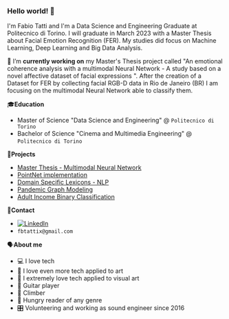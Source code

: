 ### Hello world! 👋

I'm Fabio Tatti and I'm a Data Science and Engineering Graduate at Politecnico di Torino. I will graduate in March 2023 with a Master Thesis about Facial Emotion Recognition (FER). My studies did focus on Machine Learning, Deep Learning and Big Data Analysis. 

🔭 I’m **currently working on** my Master's Thesis project called "An emotional coherence analysis with a multimodal Neural Network - A study based on a novel affective dataset of facial expressions ". After the creation of a Dataset for FER by collecting facial RGB-D data in Rio de Janeiro (BR) I am focusing on the multimodal Neural Network able to classify them.

🎓**Education**
- Master of Science "Data Science and Engineering" @ `Politecnico di Torino`
- Bachelor of Science "Cinema and Multimedia Engineering" @ `Politecnico di Torino`

📌**Projects**
- [Master Thesis - Multimodal Neural Network](https://github.com/wrongTactic/Master-Thesis)
- [PointNet implementation](https://github.com/wrongTactic/Point-Net)
- [Domain Specific Lexicons - NLP](https://github.com/wrongTactic/NLP-DomainSpecificLexicons)
- [Pandemic Graph Modeling](https://github.com/wrongTactic/Network-Dynamics-and-Learning)
- [Adult Income Binary Classification](https://github.com/wrongTactic/MML---Adult-Income-Dataset)

📢**Contact**
- [![LinkedIn](https://img.shields.io/badge/-LinkedIn-blue?style=flat&logo=Linkedin&logoColor=white)](https://www.linkedin.com/in/fabiotatti/)
- `fbtattix@gmail.com`

🗣️**About me**
- 💻 I love tech 
- 🎨 I love even more tech applied to art
- 🤯 I extremely love tech applied to visual art
- 🎸 Guitar player
- 🧗 Climber
- 📖 Hungry reader of any genre
- 🎛️ Volunteering and working as sound engineer since 2016

<!--
**wrongTactic/wrongTactic** is a ✨ _special_ ✨ repository because its `README.md` (this file) appears on your GitHub profile.



- 🌱 I’m currently learning ...
- 👯 I’m looking to collaborate on ...
- 🤔 I’m looking for help with ...
- 💬 Ask me about ...
- 📫 How to reach me: ...
- 😄 Pronouns: ...
- ⚡ Fun fact: ...
-->
